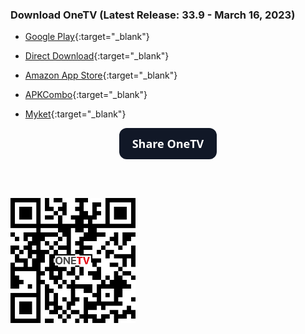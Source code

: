 <script>
function shareFunction() {
  if (navigator.share) {
    navigator.share({
        title: 'Checkout "OneTV - Persian TV"',
        text: 'Watch Persian, Kurdish (and many other languages) TV Channels Live on "OneTV - Persian TV". You can download the app at: ',
        url: 'https://dev-onetv.github.io/',
      })
      .catch((error) => console.log('Error sharing', error));
  } else {
    var email = 'sample@gmail.com';
    var subject = 'Checkout "OneTV - Persian TV"';
    var emailBody = 'Watch Persian, Kurdish (and many other languages) TV Channels Live on "OneTV - Persian TV". You can download the app at: https://dev-onetv.github.io/';
    var isWebView = navigator.userAgent.indexOf("Android") != -1;
    if (! isWebView) {
<!--       document.location = "mailto:?subject="+subject+"&body="+emailBody; -->
    }
  }
}
</script>
<script src="https://cdnjs.cloudflare.com/ajax/libs/jquery/3.3.1/jquery.min.js"></script>

### **Download OneTV (Latest Release: 33.9 - March 16, 2023)**

*   [Google Play](https://play.google.com/store/apps/details?id=com.kamal.androidtv){:target="_blank"}

*   [Direct Download](https://github.com/dev-onetv/dev-onetv.github.io/raw/main/releases/OneTV_Release_33_9.apk){:target="_blank"}

*   [Amazon App Store](https://www.amazon.com/developer-onetv-gmail-com-OneTV-Persian-TV/dp/B09T2L7GN1){:target="_blank"}

*   [APKCombo](https://apkcombo.com/onetv-persian-tv/com.kamal.androidtv/){:target="_blank"}

*   [Myket](https://myket.ir/app/com.kamal.androidtv){:target="_blank"}



<p align="center">
  <button id='share-button' onclick="shareFunction()" style="background-color: #111827; border: 1px solid transparent; border-radius: .75rem; box-sizing: border-box; color: #FFFFFF; cursor: pointer; flex: 0 0 auto; font-family: 'Inter var',ui-sans-serif,system-ui,-apple-system,system-ui,'Segoe UI',Roboto,'Helvetica Neue',Arial,'Noto Sans',sans-serif,'Apple Color Emoji','Segoe UI Emoji','Segoe UI Symbol','Noto Color Emoji'; font-size: 1.125rem; font-weight: 600; line-height: 1.5rem; padding: .75rem 1.2rem; text-align: center; text-decoration: none #6B7280 solid; text-decoration-thickness: auto; transition-duration: .2s; transition-property: background-color,border-color,color,fill,stroke; transition-timing-function: cubic-bezier(.4, 0, 0.2, 1); user-select: none; -webkit-user-select: none; touch-action: manipulation; width: auto;">Share OneTV</button>
  
  <br/><br/>
  
  <img src="https://github.com/dev-onetv/dev-onetv.github.io/raw/main/images/webpage_qr_code.png" alt="QR Code to Scan" style="width:200px;" onclick="shareFunction()"/>
</p>
